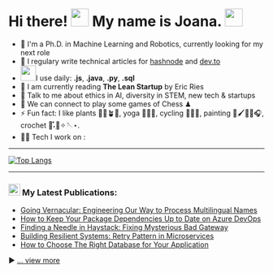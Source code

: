# Hi there! <img src="https://github.com/TheDudeThatCode/TheDudeThatCode/blob/master/Assets/Hi.gif" width="35" /> My name is Joana. <img src="https://github.com/TheDudeThatCode/TheDudeThatCode/blob/master/Assets/Developer.gif" width="35" />  

- 🏦 I'm a Ph.D. in Machine Learning and Robotics, currently looking for my next role
- 📝 I regulary write technical articles for [hashnode](https://apoorvtyagi.tech/) and [dev.to](https://dev.to/apoorvtyagi)
- <img src="https://media.giphy.com/media/WUlplcMpOCEmTGBtBW/giphy.gif" width="30">I use daily: **.js**, **.java**, **.py**,  **.sql**
- 📖 I am currently reading **The Lean Startup** by Eric Ries
- 💬 Talk to me about ethics in AI, diversity in STEM, new tech & startups
- 👯 We can connect to play some games of Chess ♟
- ⚡ Fun fact: I like plants 🌾🌳🪴🌴, yoga 🧘🏻‍♀️, cycling 🚴🏼‍♀️, painting 🎨🖌️🌿✨🎧, crochet 🧵˖ִ໋🧶✧🪡⋆.
- 🧑‍💻 Tech I work on :

---

[![Top Langs](https://github-readme-stats.vercel.app/api/top-langs/?username=joanafonsec&layout=compact&text_color=daf7dc&bg_color=151515&hide=css,html,php)](https://github.com/anuraghazra/github-readme-stats)

---

### <img src = "https://media1.giphy.com/media/JZ40cnfnN11KycrvMF/giphy.gif?cid=ecf05e47a0n3gi1bfqntqmob8g9aid1oyj2wr3ds3mg700bl&rid=giphy.gif" width = '23' /> My Latest Publications:
<!-- BLOG-POST-LIST:START -->
- [Going Vernacular: Engineering Our Way to Process Multilingual Names](https://apoorvtyagi.tech/going-vernacular-engineering-our-way-to-process-multilingual-names)
- [How to Keep Your Package Dependencies Up to Date on Azure DevOps](https://apoorvtyagi.tech/how-to-keep-your-package-dependencies-up-to-date-on-azure-devops)
- [Finding a Needle in Haystack: Fixing Mysterious Bad Gateway](https://apoorvtyagi.tech/finding-a-needle-in-haystack-fixing-mysterious-bad-gateway)
- [Building Resilient Systems: Retry Pattern in Microservices](https://apoorvtyagi.tech/building-resilient-systems-retry-pattern-in-microservices)
- [How to Choose The Right Database for Your Application](https://apoorvtyagi.tech/how-to-choose-the-right-database-for-your-application)
<!-- BLOG-POST-LIST:END -->

▶ [... view more](https://joanafonseca.com/)
